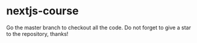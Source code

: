 # nextjs-course
Go the master branch to checkout all the code. Do not forget to give a star to  the repository, thanks!
